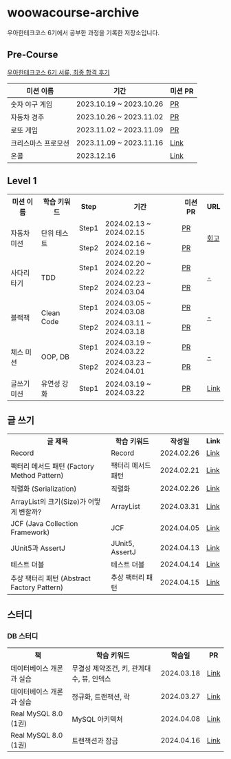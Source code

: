 # woowacourse-archive
우아한테크코스 6기에서 공부한 과정을 기록한 저장소입니다.


## Pre-Course

[우아한테크코스 6기 서류, 최종 합격 후기](https://velog.io/@chocochip/%EC%9A%B0%EC%95%84%ED%95%9C%ED%85%8C%ED%81%AC%EC%BD%94%EC%8A%A4-6%EA%B8%B0-%EC%B5%9C%EC%A2%85-%ED%95%A9%EA%B2%A9-%ED%9B%84%EA%B8%B0)

| 미션 이름 | 기간 | 미션 PR |
|-----------|------|--------------|
| 숫자 야구 게임 | 2023.10.19 ~ 2023.10.26 | [PR](https://github.com/woowacourse-precourse/java-baseball-6/pull/571) |
| 자동차 경주 | 2023.10.26 ~ 2023.11.02 | [PR](https://github.com/woowacourse-precourse/java-racingcar-6/pull/720) |
| 로또 게임 | 2023.11.02 ~ 2023.11.09 | [PR](https://github.com/woowacourse-precourse/java-lotto-6/pull/337) | 
| 크리스마스 프로모션 | 2023.11.09 ~ 2023.11.16 | [Link](https://github.com/Chocochip101/java-christmas-6-Chocochip101) |
| 온콜 | 2023.12.16 | [Link](https://github.com/Chocochip101/java-oncall-6-Chocochip101) |


## Level 1

<table>
    <tr>
        <th>미션 이름</th>
        <th>학습 키워드</th>
        <th>Step</th>
        <th>기간</th>
        <th>미션 PR</th>
        <th>URL</th>
    </tr>
    <tr>
        <td rowspan="2">자동차 미션</td>
        <td rowspan="2">단위 테스트</td>
        <td>Step1</td>
        <td>2024.02.13 ~ 2024.02.15</td>
        <td><a href="https://github.com/woowacourse/java-racingcar/pull/675">PR</a></td>
        <td rowspan="2"><a href="https://velog.io/@chocochip/%EB%A0%88%EB%B2%A8-1-%EB%AF%B8%EC%85%98-%EC%9E%90%EB%8F%99%EC%B0%A8-%EA%B2%BD%EC%A3%BC-%ED%9A%8C%EA%B3%A0">회고</a></td>
    </tr>
    <tr>
        <td>Step2</td>
        <td>2024.02.16 ~ 2024.02.19</td>
        <td><a href="https://github.com/woowacourse/java-racingcar/pull/750">PR</a></td>
    </tr>
    <tr>
        <td rowspan="2"> 사다리 타기</td>
        <td rowspan="2">TDD</td>
        <td>Step1</td>
        <td>2024.02.20 ~ 2024.02.22</td>
        <td><a href="https://github.com/woowacourse/java-ladder/pull/326">PR</a></td>
        <td rowspan="2"><a href="">-</a></td>
    </tr>
    <tr>
        <td>Step2</td>
        <td>2024.02.23 ~ 2024.03.04</td>
        <td><a href="https://github.com/woowacourse/java-ladder/pull/335">PR</a></td>
    </tr>
    <tr>
        <td rowspan="2">블랙잭</td>
        <td rowspan="2">Clean Code</td>
        <td>Step1</td>
        <td>2024.03.05 ~ 2024.03.08</td>
        <td><a href="https://github.com/woowacourse/java-blackjack/pull/617">PR</a></td>
        <td rowspan="2"><a href="">-</a></td>
    </tr>
    <tr>
        <td>Step2</td>
        <td>2024.03.11 ~ 2024.03.18</td>
        <td><a href="https://github.com/woowacourse/java-blackjack/pull/685">PR</a></td>
    </tr>
    <tr>
        <td rowspan="2">체스 미션</td>
        <td rowspan="2">OOP, DB</td>
        <td>Step1</td>
        <td>2024.03.19 ~ 2024.03.22</td>
        <td><a href="https://github.com/woowacourse/java-chess/pull/648">PR</a></td>
        <td rowspan="2"><a href="">-</a></td>
    </tr>
    <tr>
        <td>Step2</td>
        <td>2024.03.23 ~ 2024.04.01</td>
        <td><a href="https://github.com/woowacourse/java-chess/pull/735">PR</a></td>
    </tr>
    <tr>
        <td>글쓰기 미션</td>
        <td>유연성 강화</td>
        <td>Step1</td>
        <td>2024.03.19 ~ 2024.03.22</td>
        <td><a href="https://github.com/woowacourse/woowa-writing/pull/21">PR</a></td>
        <td><a href="https://velog.io/@chocochip/%EB%A0%88%EB%B2%A8-1-%EC%A0%84%EB%8B%AC%EB%A0%A5-%EB%82%98%EB%A5%BC-%EC%A7%80%ED%82%A4%EB%8A%94-%ED%9E%98">Link</a></td>
    </tr>
</table>

## 글 쓰기

<table>
    <tr>
        <th>글 제목</th>
        <th>학습 키워드</th>
        <th>작성일</th>
        <th>Link</th>
    </tr>
    <tr>
        <td>Record</td>
        <td>Record</td>
        <td>2024.02.26</td>
        <td><a href="">Link</a></td>
    </tr>
    <tr>
        <td>팩터리 메서드 패턴 (Factory Method Pattern)</td>
        <td>팩터리 메서드 패턴</td>
        <td>2024.02.21</td>
        <td><a href="https://velog.io/@chocochip/Factory-Method-Pattern-%ED%8C%A9%ED%84%B0%EB%A6%AC-%EB%A9%94%EC%84%9C%EB%93%9C-%ED%8C%A8%ED%84%B4">Link</a></td>
    </tr>
    <tr>
        <td>직렬화 (Serialization)</td>
        <td>직렬화</td>
        <td>2024.02.26</td>
        <td><a href="https://velog.io/@chocochip/%EC%A7%81%EB%A0%A5%ED%99%94-Serialization">Link</a></td>
    </tr>
    <tr>
        <td>ArrayList의 크기(Size)가 어떻게 변할까?</td>
        <td>ArrayList</td>
        <td>2024.03.31</td>
        <td><a href="https://velog.io/@chocochip/ArrayList%EC%9D%98-%ED%81%AC%EA%B8%B0Size%EA%B0%80-%EC%96%B4%EB%96%BB%EA%B2%8C-%EB%B3%80%ED%95%A0%EA%B9%8C">Link</a></td>
    </tr>
    <tr>
        <td>JCF (Java Collection Framework)</td>
        <td>JCF</td>
        <td>2024.04.05</td>
        <td><a href="">Link</a></td>
    </tr>
    <tr>
        <td>JUnit5과 AssertJ</td>
        <td>JUnit5, AssertJ</td>
        <td>2024.04.13</td>
        <td><a href="https://velog.io/@chocochip/JUnit5%EA%B3%BC-AssertJ">Link</a></td>
    </tr>
     <tr>
        <td>테스트 더블</td>
        <td>테스트 더블</td>
        <td>2024.04.14</td>
        <td><a href="https://velog.io/@chocochip/%ED%85%8C%EC%8A%A4%ED%8A%B8-%EB%8D%94%EB%B8%94-Test-Double">Link</a></td>
    </tr>
    <tr>
        <td>추상 팩터리 패턴 (Abstract Factory Pattern)</td>
        <td>추상 팩터리 패턴</td>
        <td>2024.04.15</td>
        <td><a href="https://velog.io/@chocochip/%EC%B6%94%EC%83%81-%ED%8C%A9%ED%84%B0%EB%A6%AC-%ED%8C%A8%ED%84%B4-Abstract-Factory-Pattern">Link</a></td>
    </tr>
</table>


## 스터디
### DB 스터디
<table>
    <tr>
        <th>책</th>
        <th>학습 키워드</th>
        <th>학습일</th>
        <th>PR</th>
    </tr>
    <tr>
        <td>데이터베이스 개론과 실습</td>
        <td>무결성 제약조건, 키, 관계대수, 뷰, 인덱스</td>
        <td>2024.03.18</td>
        <td><a href="">Link</a></td>
    </tr>
    <tr>
        <td>데이터베이스 개론과 실습</td>
        <td>정규화, 트랜잭션, 락</td>
        <td>2024.03.27</td>
        <td><a href="">Link</a></td>
    </tr>
    <tr>
        <td>Real MySQL 8.0 (1권)</td>
        <td>MySQL 아키텍처</td>
        <td>2024.04.08</td>
        <td><a href="">Link</a></td>
    </tr>
    <tr>
        <td>Real MySQL 8.0 (1권)</td>
        <td>트랜잭션과 잠금</td>
        <td>2024.04.16</td>
        <td><a href="">Link</a></td>
    </tr>
</table>